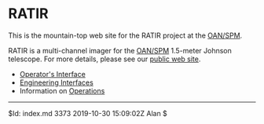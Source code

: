<!----------------------------------------------------------------------

This file is part of the UNAM telescope control system.

$Id: index.md 3373 2019-10-30 15:09:02Z Alan $

------------------------------------------------------------------------

Copyright © 2011, 2012, 2017, 2019 Alan M. Watson <alan@astro.unam.mx>

Permission to use, copy, modify, and distribute this software for any
purpose with or without fee is hereby granted, provided that the above
copyright notice and this permission notice appear in all copies.

THE SOFTWARE IS PROVIDED "AS IS" AND THE AUTHOR DISCLAIMS ALL
WARRANTIES WITH REGARD TO THIS SOFTWARE INCLUDING ALL IMPLIED
WARRANTIES OF MERCHANTABILITY AND FITNESS. IN NO EVENT SHALL THE
AUTHOR BE LIABLE FOR ANY SPECIAL, DIRECT, INDIRECT, OR CONSEQUENTIAL
DAMAGES OR ANY DAMAGES WHATSOEVER RESULTING FROM LOSS OF USE, DATA OR
PROFITS, WHETHER IN AN ACTION OF CONTRACT, NEGLIGENCE OR OTHER
TORTIOUS ACTION, ARISING OUT OF OR IN CONNECTION WITH THE USE OR
PERFORMANCE OF THIS SOFTWARE.

----------------------------------------------------------------------->

# RATIR

This is the mountain-top web site for the RATIR project at the
[OAN/SPM](http://www.astrossp.unam.mx). 

RATIR is a multi-channel imager for the [OAN/SPM](http://www.astrossp.unam.mx/indexspm.html) 1.5-meter Johnson telescope. For more details, please see our [public web site](http://ratir.astroscu.unam.mx/).

* [Operator's Interface](/tcs/operator.html)
* [Engineering Interfaces](engineering.html)
* Information on [Operations](http://ratir.astroscu.unam.mx/public/wiki/Operations)

<hr/>

$Id: index.md 3373 2019-10-30 15:09:02Z Alan $
